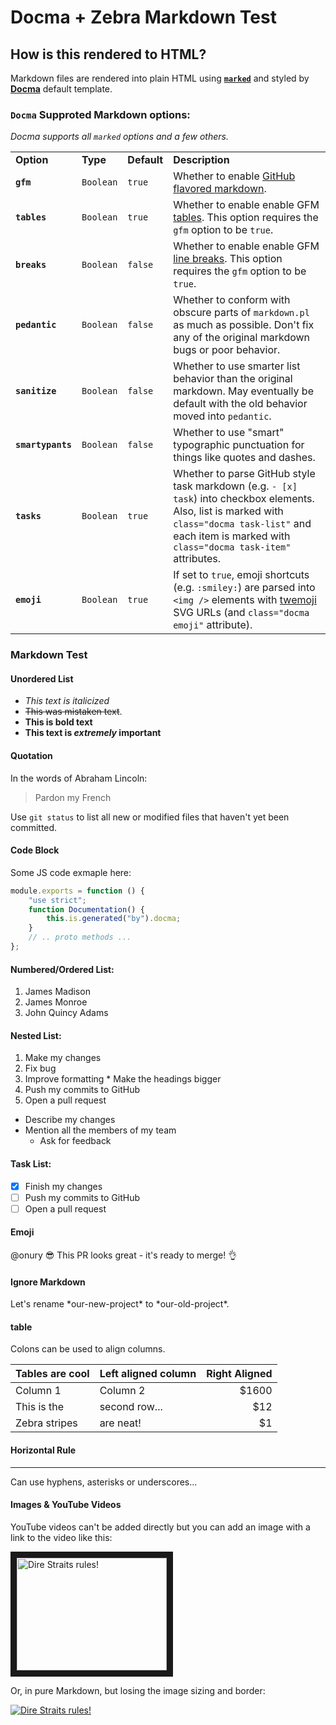 # Docma + Zebra Markdown Test

## How is this rendered to HTML?

Markdown files are rendered into plain HTML using **[`marked`](https://github.com/chjj/marked)** and styled by **[Docma](https://github.com/Prozi/docma)** default template.

### `Docma` Supproted Markdown options:

_Docma supports all `marked` options and a few others._

<table>
    <tr>
        <td><b>Option</b></td>
        <td><b>Type</b></td>
        <td><b>Default</b></td>
        <td><b>Description</b></td>
    </tr>
    <tr>
        <td><code><b>gfm</b></code></td>
        <td><code>Boolean</code></td>
        <td><code>true</code></td>
        <td>
            Whether to enable <a href="https://help.github.com/categories/writing-on-github">GitHub flavored markdown</a>.
        </td>
    </tr>
    <tr>
        <td><code><b>tables</b></code></td>
        <td><code>Boolean</code></td>
        <td><code>true</code></td>
        <td>
            Whether to enable enable GFM <a href="https://github.com/adam-p/markdown-here/wiki/Markdown-Cheatsheet#tables">tables</a>.
            This option requires the <code>gfm</code> option to be <code>true</code>.
        </td>
    </tr>
    <tr>
        <td><code><b>breaks</b></code></td>
        <td><code>Boolean</code></td>
        <td><code>false</code></td>
        <td>
            Whether to enable enable GFM <a href="https://help.github.com/articles/basic-writing-and-formatting-syntax/#paragraphs-and-line-breaks">line breaks</a>.
            This option requires the <code>gfm</code> option to be <code>true</code>.
        </td>
    </tr>
    <tr>
        <td><code><b>pedantic</b></code></td>
        <td><code>Boolean</code></td>
        <td><code>false</code></td>
        <td>
            Whether to conform with obscure parts of <code>markdown.pl</code> as much as possible.
            Don't fix any of the original markdown bugs or poor behavior.
        </td>
    </tr>
    <tr>
        <td><code><b>sanitize</b></code></td>
        <td><code>Boolean</code></td>
        <td><code>false</code></td>
        <td>
            Whether to use smarter list behavior than the original markdown.
            May eventually be default with the old behavior moved into <code>pedantic</code>.
        </td>
    </tr>
    <tr>
        <td><code><b>smartypants</b></code></td>
        <td><code>Boolean</code></td>
        <td><code>false</code></td>
        <td>
            Whether to use "smart" typographic punctuation for things like quotes and dashes.
        </td>
    </tr>
    <tr>
        <td><code><b>tasks</b></code></td>
        <td><code>Boolean</code></td>
        <td><code>true</code></td>
        <td>
            Whether to parse GitHub style task markdown (e.g. <code>&#x2D; [x] task</code>) into checkbox elements. Also, list is marked with <code>class="docma task-list"</code> and each item is marked with <code>class="docma task-item"</code> attributes.
        </td>
    </tr>
    <tr>
        <td><code><b>emoji</b></code></td>
        <td><code>Boolean</code></td>
        <td><code>true</code></td>
        <td>
            If set to <code>true</code>, emoji shortcuts (e.g. <code>&#x3A;smiley&#x3A;</code>) are parsed into <code>&lt;img /&gt;</code> elements with <a href="https://twitter.github.io/twemoji">twemoji</a> SVG URLs (and <code>class="docma emoji"</code> attribute).
        </td>
    </tr>
</table>

### Markdown Test

#### Unordered List

- *This text is italicized*
- ~~This was mistaken text~~.
- **This is bold text**
- **This text is _extremely_ important**

#### Quotation

In the words of Abraham Lincoln:

> Pardon my French

Use `git status` to list all new or modified files that haven't yet been committed.

#### Code Block
Some JS code exmaple here:
```js
module.exports = function () {
    "use strict";
    function Documentation() {
        this.is.generated("by").docma;
    }
    // .. proto methods ...
};
```

#### Numbered/Ordered List:

1. James Madison
2. James Monroe
3. John Quincy Adams

#### Nested List:

1. Make my changes
  1. Fix bug
  2. Improve formatting
    * Make the headings bigger
2. Push my commits to GitHub
3. Open a pull request
  * Describe my changes
  * Mention all the members of my team
    * Ask for feedback

#### Task List:

- [x] Finish my changes
- [ ] Push my commits to GitHub
- [ ] Open a pull request

#### Emoji

@onury :sunglasses: This PR looks great - it's ready to merge! :ok_hand:

#### Ignore Markdown

Let's rename \*our-new-project\* to \*our-old-project\*.

#### table

Colons can be used to align columns.

| Tables are cool | Left aligned column | Right Aligned  |
| --------------- | ------------------- | -----:|
| Column 1        | Column 2            | $1600 |
| This is the     | second row...       |   $12 |
| Zebra stripes   | are neat!           |    $1 |

#### Horizontal Rule

---

Can use hyphens, asterisks or underscores...


#### Images & YouTube Videos

YouTube videos can't be added directly but you can add an image with a link to the video like this:

<p>
<a href="https://www.youtube.com/watch?feature=player_embedded&v=oksphy2zJqQ">
<img src="https://img.youtube.com/vi/oksphy2zJqQ/0.jpg" alt="Dire Straits rules!" width="240" height="180" border="10" />
</a>
</p>

Or, in pure Markdown, but losing the image sizing and border:

[![Dire Straits rules!](https://img.youtube.com/vi/oksphy2zJqQ/0.jpg)](https://www.youtube.com/watch?v=oksphy2zJqQ)
